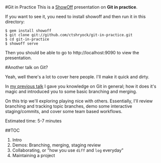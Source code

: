 #Git in Practice
This is a [ShowOff][3] presentation on **Git in practice**.

If you want to see it, you need to install showoff and then run
it in this directory:

    $ gem install showoff
    $ git clone git://github.com/ctshryock/git-in-practice.git
    $ cd git-in-practice
    $ showoff serve

Then you should be able to go to http://localhost:9090 to view the
presentation.

#Another talk on Git?

Yeah, well there's a lot to cover here people.  I'll make it quick and dirty.

In [my previous talk][4] I gave you knowledge on Git in general; how it
does it's magic and introduced you to some basic branching and merging.

On this trip we'll exploring playing nice with others.  Essentially,
I'll review branching and tracking topic branches, demo some interactive
staging/commits, and cover some team based workflows.

Estimated time: 5-7 minutes

##TOC

1. Intro
2. Demos: Branching, merging, staging review
3. Collaborating, or "how you use `diff` and `log` everyday"
3. Maintaining a project

[3]: http://github.com/schacon/showoff
[4]: https://github.com/ctshryock/GitTalk